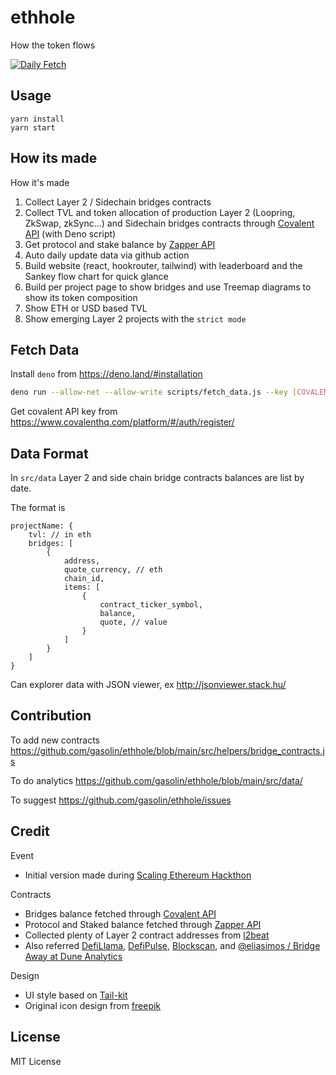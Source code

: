 # ethhole
How the token flows

[![Daily Fetch](https://github.com/gasolin/ethhole/actions/workflows/deno.yml/badge.svg)](https://github.com/gasolin/ethhole/actions/workflows/deno.yml)

## Usage

```
yarn install
yarn start
```

## How its made

How it's made
1. Collect Layer 2 / Sidechain bridges contracts
2. Collect TVL and token allocation of production Layer 2 (Loopring, ZkSwap, zkSync...) and Sidechain bridges contracts through [Covalent API](https://www.covalenthq.com/docs/api/#overview) (with Deno script)
3. Get protocol and stake balance by [Zapper API](https://docs.zapper.fi/zapper-api/api-guides)
4. Auto daily update data via github action
5. Build website (react, hookrouter, tailwind) with leaderboard and the Sankey flow chart for quick glance
6. Build per project page to show bridges and use Treemap diagrams to show its token composition
7. Show ETH or USD based TVL
8. Show emerging Layer 2 projects with the `strict mode`

## Fetch Data

Install `deno` from https://deno.land/#installation

```sh
deno run --allow-net --allow-write scripts/fetch_data.js --key [COVALENT_API_KEY]
```

Get covalent API key from https://www.covalenthq.com/platform/#/auth/register/


## Data Format

In `src/data` Layer 2 and side chain bridge contracts balances are list by date.

The format is

```
projectName: {
    tvl: // in eth
    bridges: [
        {
            address,
            quote_currency, // eth
            chain_id,
            items: [
                {
                    contract_ticker_symbol,
                    balance,
                    quote, // value
                }
            ]
        }
    ]
}
```

Can explorer data with JSON viewer, ex http://jsonviewer.stack.hu/

## Contribution

To add new contracts
https://github.com/gasolin/ethhole/blob/main/src/helpers/bridge_contracts.js

To do analytics
https://github.com/gasolin/ethhole/blob/main/src/data/

To suggest
https://github.com/gasolin/ethhole/issues

## Credit

Event

- Initial version made during [Scaling Ethereum Hackthon](https://scaling.ethglobal.co/)

Contracts

- Bridges balance fetched through [Covalent API](https://www.covalenthq.com/docs/api/#overview)
- Protocol and Staked balance fetched through [Zapper API](https://docs.zapper.fi/zapper-api/api-guides)
- Collected plenty of Layer 2 contract addresses from [l2beat](https://github.com/l2beat/l2beat/tree/master/config/src/projects)
- Also referred [DefiLlama](https://github.com/DefiLlama/DefiLlama-Adapters/tree/main/projects), [DefiPulse](https://github.com/ConcourseOpen/DeFi-Pulse-Adapters/tree/master/projects), [Blockscan](https://blockscan.com/bridges/), and [@eliasimos / Bridge Away at Dune Analytics](https://dune.xyz/eliasimos/Bridge-Away-%28from-Ethereum%29)

Design

- UI style based on [Tail-kit](https://www.tailwind-kit.com/)
- Original icon design from [freepik](https://www.flaticon.com/free-icon/hole_595435?term=hole&related_id=595435)

## License

MIT License

